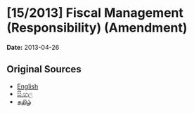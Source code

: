 # [15/2013] Fiscal Management (Responsibility) (Amendment)

**Date:** 2013-04-26

## Original Sources

- [English](https://documents.gov.lk/view/acts/2013/4/15-2013_E.pdf)
- [සිංහල](https://documents.gov.lk/view/acts/2013/4/15-2013_S.pdf)
- [தமிழ்](https://documents.gov.lk/view/acts/2013/4/15-2013_T.pdf)
